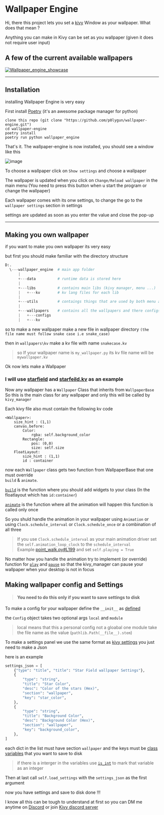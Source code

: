 # Wallpaper Engine
Hi, there this project lets you set a [kivy](https://kivy.org/) Window as your wallpaper. What does that mean ?

Anything you can make in Kivy can be set as you wallpaper (given it does not require user input)

## A few of the current available wallpapers
[![Wallpaper_engine_showcase](https://i.imgur.com/rnKPpAo.png)](https://youtu.be/MnW2TFL00b8)

------------

## Installation  

installing Wallpaper Engine  is very easy 

First install [Poetry](https://python-poetry.org/) (it's an awesome package manager for python)  

	clone this repo (git clone "https://github.com/p0lygun/wallpaper-engine.git")
	cd wallpaper-engine
	poetry install
	poetry run python wallpaper_engine  
 
That's it. The wallpaper-engine is now installed, you should see a window like this  

![image](https://user-images.githubusercontent.com/22869882/134038091-7ec94b3a-501e-458c-830c-80a9c05b34d9.png)

To choose a wallpaper click on `Show settings` and choose a wallpaper

The wallpaper is updated when you click on `Change/Reload wallpaper` in the main menu (You need to press this button when u start the program or change the wallpaper)

Each wallpaper comes with its onw settings, to change the go to the `wallpaper settings` section in settings  

settings are updated as soon as you enter the value and close the pop-up  

------------

## Making you own wallpaper

if you want to make you own wallpaper its very easy  

but first you should make familiar with the directory structure   

```py
D:.
  \---wallpaper_engine  # main app folder
      |
      +---data          # runtime data is stored here
      |
      +---libs          # contains main libs (kivy manager, menu ...)
      |   +---kv        # kv lang files for each lib
      |
      +---utils         # contaings things that are used by both menu and kivy manager
      |
      +---wallpapers    # contains all the wallpapers and there configs, and kv lang files
      |   +---configs
      |   +---kv
```
so to make a new wallpaper make a new file in wallpaper directory `(the file name must follow snake case i.e snake_case)`  

then in `wallpapers\kv` make a kv file with name `snakecase.kv`

> so If your wallpaper name is `my_wallpaper.py` its kv file name will be `mywallpaper.kv` 

Ok  now lets make a Wallpaper

### I will use [starfield](https://github.com/p0lygun/wallpaper-engine/blob/main/wallpaper_engine/wallpapers/starfield.py) and [starfeild.kv](https://github.com/p0lygun/wallpaper-engine/blob/main/wallpaper_engine/wallpapers/kv/starfield.kv) as an example

Now any wallpaper has a `Wallpaper` Class that inherits from `WallpaperBase`
So this is the main class for any wallpaper and only this will be called by `kivy_manager`

Each kivy file also must contain the following kv code 
```
<Wallpaper>:
    size_hint : (1,1)
    canvas.before:
        Color:
            rgba: self.background_color
        Rectangle:
            pos: (0,0)
            size: self.size
    FloatLayout:
        size_hint : (1,1)
        id : container
```

now each `Wallpaper` class gets two function from WallpaperBase that one must override  
`build` & `animate`.  

[`build`](https://github.com/p0lygun/wallpaper-engine/blob/main/wallpaper_engine/wallpapers/starfield.py#L80) is the function where you should add widgets to your class (In the floatlayout which has `id:container`)  

[`animate`](https://github.com/p0lygun/wallpaper-engine/blob/main/wallpaper_engine/wallpapers/starfield.py#L61) is the function where all the animation will happen this function is called only once  

So you shuld handle the animation in your wallpaper using `Animation` or using `Clock.schedule_interval` or `Clock.schedule_once` or a combination of all three

>If you use `Clock.schedule_interval` as your main animation driver set the `self.animation_loop_clock` to the `schedule_interval`  
>Example [point_walk.py#L199](https://github.com/p0lygun/wallpaper-engine/blob/main/wallpaper_engine/wallpapers/point_walk.py#L199) 
>and set `self.playing = True`

No matter how you handle the animation try to implement (or override) function for [`play`](https://github.com/p0lygun/wallpaper-engine/blob/main/wallpaper_engine/wallpapers/point_walk.py#L230) and [`pause`](https://github.com/p0lygun/wallpaper-engine/blob/main/wallpaper_engine/wallpapers/point_walk.py#L225) so that the kivy_manager can pause your wallpaper when your desktop is not in focus

## Making wallpaper config and Settings

> #### You need to do this only if you want to save settings to disk 

To make a config for your wallpaper 
define the `__init__` as [defined](https://github.com/p0lygun/wallpaper-engine/blob/main/wallpaper_engine/wallpapers/starfield.py#L55)

the `Config` object takes two optional args `local` and `module` 

> local means that this a personal config not a gloabal one
> module take the file name as the value (`pathlib.Path(__file__).stem`)

To make a settings panel we use the same format as [kivy settings](https://kivy.org/doc/stable/api-kivy.uix.settings.html#create-a-panel-from-json) 
you just need to make a Json 

here is an example 
```py
settings_json = [
    {"type": "title", "title": "Star Field wallpaper Settings"},
    {
        "type": "string",
        "title": "Star Color",
        "desc": "Color of the stars (Hex)",
        "section": "wallpaper",
        "key": "star_color",
    },
    {
        "type": "string",
        "title": "Background Color",
        "desc": "Background Color (Hex)",
        "section": "wallpaper",
        "key": "background_color",
    },
]
```
each dict in the list must have section `wallpaper` and the keys must be [class variables](https://github.com/p0lygun/wallpaper-engine/blob/main/wallpaper_engine/wallpapers/starfield.py#L48) that you want to save to disk

>if there is a interger in the variables use [`is_int`](https://github.com/p0lygun/wallpaper-engine/blob/main/wallpaper_engine/wallpapers/point_walk.py#L62) to mark that variable as an integer 

Then at last call `self.load_settings` with the `settings_json` as the first argument

now you have settings and save to disk done !!!

I know all this can be tough to understand at first so you can DM me anytime on [Discord](https://discord.com/users/338947895665360898) or join [Kivy discord server](https://chat.kivy.org)


